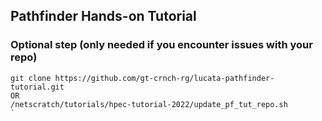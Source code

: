 ## Pathfinder Hands-on Tutorial


### Optional step (only needed if you encounter issues with your repo)
```
git clone https://github.com/gt-crnch-rg/lucata-pathfinder-tutorial.git
OR
/netscratch/tutorials/hpec-tutorial-2022/update_pf_tut_repo.sh
`

